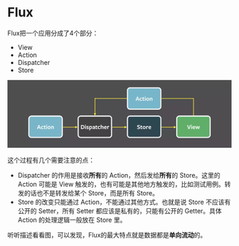 # Flux

Flux把一个应用分成了4个部分：

* View
* Action
* Dispatcher
* Store

![](../../../.gitbook/assets/image%20%28154%29.png)

这个过程有几个需要注意的点：

* Dispatcher 的作用是接收**所有**的 Action，然后发给**所有**的 Store。这里的 Action 可能是 View 触发的，也有可能是其他地方触发的，比如测试用例。转发的话也不是转发给某个 Store，而是所有 Store。
* Store 的改变只能通过 Action，不能通过其他方式。也就是说 Store 不应该有公开的 Setter，所有 Setter 都应该是私有的，只能有公开的 Getter。具体 Action 的处理逻辑一般放在 Store 里。

听听描述看看图，可以发现，Flux的最大特点就是数据都是**单向流动**的。  


